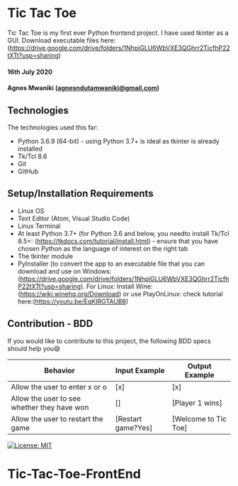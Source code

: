 # Tic Tac Toe
Tic Tac Toe is my first ever Python frontend project. I have used tkinter as a GUI. Download executable files here: (https://drive.google.com/drive/folders/1NhpiGLU6WbVXE3QGhrr2TicfhP22tXTt?usp=sharing)

#### 16th July 2020
#### Agnes Mwaniki (agnesndutamwaniki@gmail.com)

## Technologies
The technologies used this far:
* Python 3.6.9 (64-bit) - using Python 3.7+ is ideal as tkinter is already installed
* Tk/Tcl 8.6
* Git
* GitHub

## Setup/Installation Requirements
* Linux OS
* Text Editor (Atom, Visual Studio Code)
* Linux Terminal
* At least Python 3.7+ (for Python 3.6 and below, you needto install Tk/Tcl 8.5+: (https://tkdocs.com/tutorial/install.html) - ensure that you have chosen Python as the language of interest on the right tab 
* The tkinter module
* PyInstaller (to convert the app to an executable file that you can download and use on Windows: (https://drive.google.com/drive/folders/1NhpiGLU6WbVXE3QGhrr2TicfhP22tXTt?usp=sharing). For Linux: Install Wine: (https://wiki.winehq.org/Download) or use PlayOnLinux: check tutorial here:(https://youtu.be/EqKIRGTAUB8)

## Contribution - BDD
If you would like to contribute to this project, the following BDD specs should help you:smile:

Behavior                                           |  Input Example    | Output Example
---------------------------------------------------|------------------ |----------------------------------
Allow the user to enter x or o                     |      [x]          |         [x]
Allow the user to see whether they have won        |      []           |         [Player 1 wins]
Allow the user to restart the game                 | [Restart game?Yes]|         [Welcome to Tic Toe]

[![License: MIT](https://img.shields.io/badge/License-MIT-yellow.svg)](https://opensource.org/licenses/MIT) 
# Tic-Tac-Toe-FrontEnd